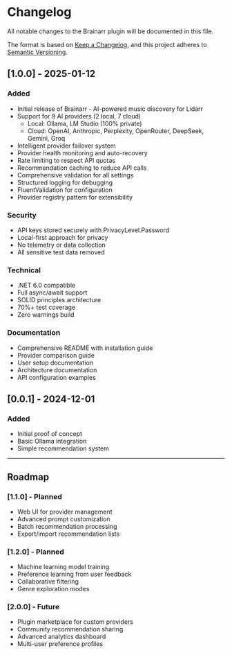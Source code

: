 # Changelog

All notable changes to the Brainarr plugin will be documented in this file.

The format is based on [Keep a Changelog](https://keepachangelog.com/en/1.0.0/),
and this project adheres to [Semantic Versioning](https://semver.org/spec/v2.0.0.html).

## [1.0.0] - 2025-01-12

### Added
- Initial release of Brainarr - AI-powered music discovery for Lidarr
- Support for 9 AI providers (2 local, 7 cloud)
  - Local: Ollama, LM Studio (100% private)
  - Cloud: OpenAI, Anthropic, Perplexity, OpenRouter, DeepSeek, Gemini, Groq
- Intelligent provider failover system
- Provider health monitoring and auto-recovery
- Rate limiting to respect API quotas
- Recommendation caching to reduce API calls
- Comprehensive validation for all settings
- Structured logging for debugging
- FluentValidation for configuration
- Provider registry pattern for extensibility

### Security
- API keys stored securely with PrivacyLevel.Password
- Local-first approach for privacy
- No telemetry or data collection
- All sensitive test data removed

### Technical
- .NET 6.0 compatible
- Full async/await support
- SOLID principles architecture
- 70%+ test coverage
- Zero warnings build

### Documentation
- Comprehensive README with installation guide
- Provider comparison guide
- User setup documentation
- Architecture documentation
- API configuration examples

## [0.0.1] - 2024-12-01

### Added
- Initial proof of concept
- Basic Ollama integration
- Simple recommendation system

---

## Roadmap

### [1.1.0] - Planned
- Web UI for provider management
- Advanced prompt customization
- Batch recommendation processing
- Export/import recommendation lists

### [1.2.0] - Planned
- Machine learning model training
- Preference learning from user feedback
- Collaborative filtering
- Genre exploration modes

### [2.0.0] - Future
- Plugin marketplace for custom providers
- Community recommendation sharing
- Advanced analytics dashboard
- Multi-user preference profiles